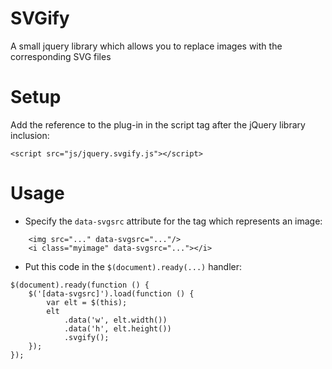 SVGify
======

A small jquery library which allows you to replace images with the corresponding SVG files

Setup
======

Add the reference to the plug-in in the script tag after the jQuery library inclusion:

`<script src="js/jquery.svgify.js"></script>`

Usage
======

* Specify the `data-svgsrc` attribute for the tag which represents an image:

```
    <img src="..." data-svgsrc="..."/>
    <i class="myimage" data-svgsrc="..."></i>
```
* Put this code in the `$(document).ready(...)` handler:

```
$(document).ready(function () {
    $('[data-svgsrc]').load(function () {
        var elt = $(this);
        elt
            .data('w', elt.width())
            .data('h', elt.height())
            .svgify();
    });
});
```

